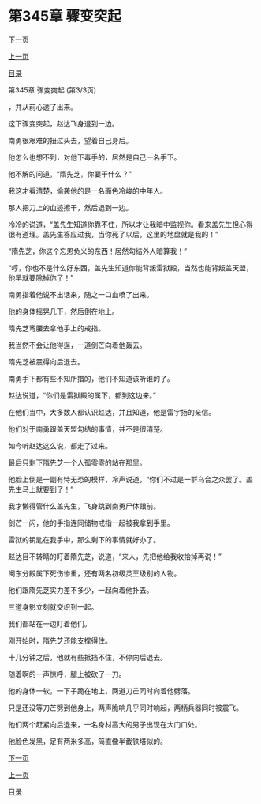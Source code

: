 <h1>第345章    骤变突起</h1>
            <div><p><a href="./1035_%E7%AC%AC346%E7%AB%A0_%E4%B8%A7%E5%AE%B6%E4%B9%8B%E7%8A%AC.md">下一页</a></p><p><a href="./1033_%E7%AC%AC345%E7%AB%A0_%E9%AA%A4%E5%8F%98%E7%AA%81%E8%B5%B7.md">上一页</a></p><p><a href="../">目录</a></p></div>
            <div><p>第345章    骤变突起 (第3/3页)</p><p>，并从前心透了出来。</p><p>这下骤变突起，赵达飞身退到一边。</p><p>南勇很艰难的扭过头去，望着自己身后。</p><p>他怎么也想不到，对他下毒手的，居然是自己一名手下。</p><p>他不解的问道，“隋先芝，你要干什么？”</p><p>我这才看清楚，偷袭他的是一名面色冷峻的中年人。</p><p>那人把刀上的血迹擦干，然后退到一边。</p><p>冷冷的说道，“盖先生知道你靠不住，所以才让我暗中监视你。看来盖先生担心得很有道理。盖先生答应过我，当你死了以后，这里的地盘就是我的！”</p><p>“隋先芝，你这个忘恩负义的东西！居然勾结外人暗算我！”</p><p>“哼，你也不是什么好东西，盖先生知道你能背叛雷狱殿，当然也能背叛盖天盟，他早就要除掉你了！”</p><p>南勇指着他说不出话来，随之一口血喷了出来。</p><p>他的身体摇晃几下，然后倒在地上。</p><p>隋先芝弯腰去拿他手上的戒指。</p><p>我当然不会让他得逞，一道剑芒向着他轰去。</p><p>隋先芝被震得向后退去。</p><p>南勇手下都有些不知所措的，他们不知道该听谁的了。</p><p>赵达说道，“你们是雷狱殿的属下，都到这边来。”</p><p>在他们当中，大多数人都认识赵达，并且知道，他是雷宇扬的亲信。</p><p>他们对于南勇跟盖天盟勾结的事情，并不是很清楚。</p><p>如今听赵达这么说，都走了过来。</p><p>最后只剩下隋先芝一个人孤零零的站在那里。</p><p>他脸上倒是一副有恃无恐的模样，冷声说道，“你们不过是一群乌合之众罢了。盖先生马上就要到了！”</p><p>我才懒得管什么盖先生，飞身跳到南勇尸体跟前。</p><p>剑芒一闪，他的手指连同储物戒指一起被我拿到手里。</p><p>雷狱的钥匙在我手中，那么剩下的事情就好办了。</p><p>赵达目不转睛的盯着隋先芝，说道，“来人，先把他给我收拾掉再说！”</p><p>闽东分殿属下死伤惨重，还有两名初级灵王级别的人物。</p><p>他们跟隋先芝实力差不多少，一起向着他扑去。</p><p>三道身影立刻就交织到一起。</p><p>我们都站在一边盯着他们。</p><p>刚开始时，隋先芝还能支撑得住。</p><p>十几分钟之后，他就有些抵挡不住，不停向后退去。</p><p>随着啊的一声惊呼，腿上被砍了一刀。</p><p>他的身体一软，一下子跪在地上，两道刀芒同时向着他劈落。</p><p>只是还没等刀芒劈到他身上，两声脆响几乎同时响起，两柄兵器同时被震飞。</p><p>他们两个赶紧向后退来，一名身材高大的男子出现在大门口处。</p><p>他脸色发黑，足有两米多高，简直像半截铁塔似的。</p></div>
            <div><p><a href="./1035_%E7%AC%AC346%E7%AB%A0_%E4%B8%A7%E5%AE%B6%E4%B9%8B%E7%8A%AC.md">下一页</a></p><p><a href="./1033_%E7%AC%AC345%E7%AB%A0_%E9%AA%A4%E5%8F%98%E7%AA%81%E8%B5%B7.md">上一页</a></p><p><a href="../">目录</a></p></div>